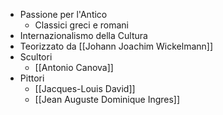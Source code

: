 - Passione per l'Antico
	- Classici greci e romani
- Internazionalismo della Cultura
- Teorizzato da [[Johann Joachim Wickelmann]]
- Scultori
	- [[Antonio Canova]]
- Pittori
	- [[Jacques-Louis David]]
	- [[Jean Auguste Dominique Ingres]]